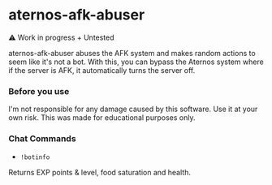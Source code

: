 # aternos-afk-abuser

⚠ Work in progress + Untested

aternos-afk-abuser abuses the AFK system and makes random actions to seem like it's not a bot. With this, you can bypass the Aternos system where if the server is AFK, it automatically turns the server off.

### Before you use

I'm not responsible for any damage caused by this software. Use it at your own risk. This was made for educational purposes only.


### Chat Commands

- `!botinfo`

Returns EXP points & level, food saturation and health.




